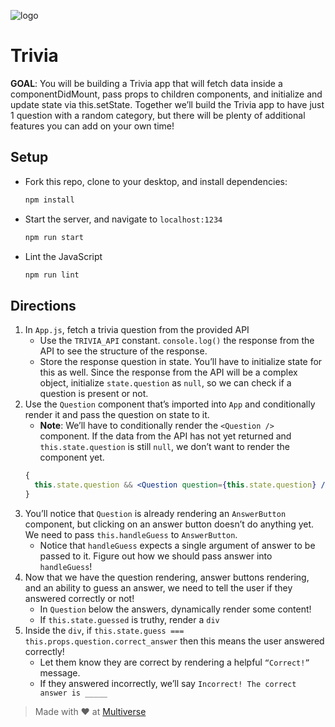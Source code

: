 ![logo](https://user-images.githubusercontent.com/44912347/203095957-f44de644-0971-44c0-ac2d-92fdebb262d2.jpg)

# Trivia

**GOAL**: You will be building a Trivia app that will fetch data inside a componentDidMount, pass props to children components, and initialize and update state via this.setState. Together we’ll build the Trivia app to have just 1 question with a random category, but there will be plenty of additional features you can add on your own time!

## Setup

- Fork this repo, clone to your desktop, and install dependencies:
  ```sh
  npm install
  ```
- Start the server, and navigate to `localhost:1234`
  ```sh
  npm run start
  ```
- Lint the JavaScript
  ```sh
  npm run lint
  ```

## Directions

1. In `App.js`, fetch a trivia question from the provided API
   - Use the `TRIVIA_API` constant. `console.log()` the response from the API to see the structure of the response.
   - Store the response question in state. You’ll have to initialize state for this as well. Since the response from the API will be a complex object, initialize `state.question` as `null`, so we can check if a question is present or not.
2. Use the `Question` component that’s imported into `App` and conditionally render it and pass the question on state to it.
   - **Note**: We’ll have to conditionally render the `<Question />` component. If the data from the API has not yet returned and `this.state.question` is still `null`, we don’t want to render the component yet.
   ```jsx
   {
     this.state.question && <Question question={this.state.question} />;
   }
   ```
3. You’ll notice that `Question` is already rendering an `AnswerButton` component, but clicking on an answer button doesn’t do anything yet. We need to pass `this.handleGuess` to `AnswerButton`.
   - Notice that `handleGuess` expects a single argument of answer to be passed to it. Figure out how we should pass answer into `handleGuess`!
4. Now that we have the question rendering, answer buttons rendering, and an ability to guess an answer, we need to tell the user if they answered correctly or not!
   - In `Question` below the answers, dynamically render some content!
   - If `this.state.guessed` is truthy, render a `div`
5. Inside the `div`, if `this.state.guess === this.props.question.correct_answer` then this means the user answered correctly!
   - Let them know they are correct by rendering a helpful `“Correct!”` message.
   - If they answered incorrectly, we’ll say `Incorrect! The correct answer is _____`

> Made with ♥️ at [Multiverse](https://www.multiverse.io/en-US)
